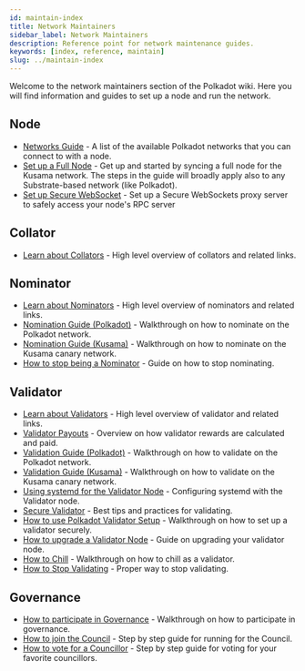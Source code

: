 ```yaml
---
id: maintain-index
title: Network Maintainers
sidebar_label: Network Maintainers
description: Reference point for network maintenance guides.
keywords: [index, reference, maintain]
slug: ../maintain-index
---
```


Welcome to the network maintainers section of the Polkadot wiki. Here you will find information and
guides to set up a node and run the network.

## Node

- [Networks Guide](maintain-networks.md) - A list of the available Polkadot networks that you can
  connect to with a node.
- [Set up a Full Node](maintain-sync.md) - Get up and started by syncing a full node for the Kusama
  network. The steps in the guide will broadly apply also to any Substrate-based network (like
  Polkadot).
- [Set up Secure WebSocket](maintain-wss.md) - Set up a Secure WebSockets proxy server to safely
  access your node's RPC server

## Collator

- [Learn about Collators](../learn/learn-collator.md) - High level overview of collators and related
  links.

## Nominator

- [Learn about Nominators](../learn/learn-nominator.md) - High level overview of nominators and
  related links.
- [Nomination Guide (Polkadot)](maintain-guides-how-to-nominate-polkadot.md) - Walkthrough on how to
  nominate on the Polkadot network.
- [Nomination Guide (Kusama)](kusama/maintain-guides-how-to-nominate-kusama.md) - Walkthrough on how
  to nominate on the Kusama canary network.
- [How to stop being a Nominator](maintain-guides-how-to-nominate-polkadot.md) - Guide on how to
  stop nominating.

## Validator

- [Learn about Validators](../learn/learn-validator.md) - High level overview of validator and
  related links.
- [Validator Payouts](maintain-guides-validator-payout.md) - Overview on how validator rewards are
  calculated and paid.
- [Validation Guide (Polkadot)](maintain-guides-how-to-validate-polkadot.md) - Walkthrough on how to
  validate on the Polkadot network.
- [Validation Guide (Kusama)](kusama/maintain-guides-how-to-validate-kusama.md) - Walkthrough on how
  to validate on the Kusama canary network.
- [Using systemd for the Validator Node](maintain-guides-how-to-systemd.md) - Configuring systemd
  with the Validator node.
- [Secure Validator](maintain-guides-secure-validator.md) - Best tips and practices for validating.
- [How to use Polkadot Validator Setup](maintain-guides-how-to-validate-polkadot.md) - Walkthrough
  on how to set up a validator securely.
- [How to upgrade a Validator Node](maintain-guides-how-to-upgrade.md) - Guide on upgrading your
  validator node.
- [How to Chill](maintain-guides-how-to-chill.md) - Walkthrough on how to chill as a validator.
- [How to Stop Validating](maintain-guides-how-to-stop-validating.md) - Proper way to stop
  validating.

## Governance

- [How to participate in Governance](maintain-guides-democracy.md) - Walkthrough on how to
  participate in governance.
- [How to join the Council](maintain-guides-how-to-join-council.md) - Step by step guide for running
  for the Council.
- [How to vote for a Councillor](maintain-guides-how-to-vote-councillor.md) - Step by step guide for
  voting for your favorite councillors.
